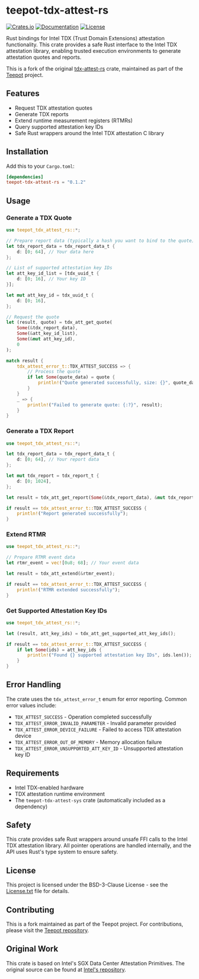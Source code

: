 # teepot-tdx-attest-rs

[![Crates.io](https://img.shields.io/crates/v/teepot-tdx-attest-rs.svg)](https://crates.io/crates/teepot-tdx-attest-rs)
[![Documentation](https://docs.rs/teepot-tdx-attest-rs/badge.svg)](https://docs.rs/teepot-tdx-attest-rs)
[![License](https://img.shields.io/crates/l/teepot-tdx-attest-rs.svg)](LICENSE)

Rust bindings for Intel TDX (Trust Domain Extensions) attestation functionality. This crate provides a safe Rust interface to the Intel TDX attestation library, enabling trusted execution environments to generate attestation quotes and reports.

This is a fork of the original [tdx-attest-rs](https://github.com/intel/SGXDataCenterAttestationPrimitives) crate, maintained as part of the [Teepot](https://github.com/matter-labs/teepot) project.

## Features

- Request TDX attestation quotes
- Generate TDX reports
- Extend runtime measurement registers (RTMRs)
- Query supported attestation key IDs
- Safe Rust wrappers around the Intel TDX attestation C library

## Installation

Add this to your `Cargo.toml`:

```toml
[dependencies]
teepot-tdx-attest-rs = "0.1.2"
```

## Usage

### Generate a TDX Quote

```rust
use teepot_tdx_attest_rs::*;

// Prepare report data (typically a hash you want to bind to the quote)
let tdx_report_data = tdx_report_data_t {
    d: [0; 64], // Your data here
};

// List of supported attestation key IDs
let att_key_id_list = [tdx_uuid_t {
    d: [0; 16], // Your key ID
}];

let mut att_key_id = tdx_uuid_t {
    d: [0; 16],
};

// Request the quote
let (result, quote) = tdx_att_get_quote(
    Some(&tdx_report_data),
    Some(&att_key_id_list),
    Some(&mut att_key_id),
    0
);

match result {
    tdx_attest_error_t::TDX_ATTEST_SUCCESS => {
        // Process the quote
        if let Some(quote_data) = quote {
            println!("Quote generated successfully, size: {}", quote_data.len());
        }
    }
    _ => {
        println!("Failed to generate quote: {:?}", result);
    }
}
```

### Generate a TDX Report

```rust
use teepot_tdx_attest_rs::*;

let tdx_report_data = tdx_report_data_t {
    d: [0; 64], // Your report data
};

let mut tdx_report = tdx_report_t {
    d: [0; 1024],
};

let result = tdx_att_get_report(Some(&tdx_report_data), &mut tdx_report);

if result == tdx_attest_error_t::TDX_ATTEST_SUCCESS {
    println!("Report generated successfully");
}
```

### Extend RTMR

```rust
use teepot_tdx_attest_rs::*;

// Prepare RTMR event data
let rtmr_event = vec![0u8; 68]; // Your event data

let result = tdx_att_extend(&rtmr_event);

if result == tdx_attest_error_t::TDX_ATTEST_SUCCESS {
    println!("RTMR extended successfully");
}
```

### Get Supported Attestation Key IDs

```rust
use teepot_tdx_attest_rs::*;

let (result, att_key_ids) = tdx_att_get_supported_att_key_ids();

if result == tdx_attest_error_t::TDX_ATTEST_SUCCESS {
    if let Some(ids) = att_key_ids {
        println!("Found {} supported attestation key IDs", ids.len());
    }
}
```

## Error Handling

The crate uses the `tdx_attest_error_t` enum for error reporting. Common error values include:

- `TDX_ATTEST_SUCCESS` - Operation completed successfully
- `TDX_ATTEST_ERROR_INVALID_PARAMETER` - Invalid parameter provided
- `TDX_ATTEST_ERROR_DEVICE_FAILURE` - Failed to access TDX attestation device
- `TDX_ATTEST_ERROR_OUT_OF_MEMORY` - Memory allocation failure
- `TDX_ATTEST_ERROR_UNSUPPORTED_ATT_KEY_ID` - Unsupported attestation key ID

## Requirements

- Intel TDX-enabled hardware
- TDX attestation runtime environment
- The `teepot-tdx-attest-sys` crate (automatically included as a dependency)

## Safety

This crate provides safe Rust wrappers around unsafe FFI calls to the Intel TDX attestation library. All pointer operations are handled internally, and the API uses Rust's type system to ensure safety.

## License

This project is licensed under the BSD-3-Clause License - see the [License.txt](License.txt) file for details.

## Contributing

This is a fork maintained as part of the Teepot project. For contributions, please visit the [Teepot repository](https://github.com/matter-labs/teepot).

## Original Work

This crate is based on Intel's SGX Data Center Attestation Primitives. The original source can be found at [Intel's repository](https://github.com/intel/SGXDataCenterAttestationPrimitives).
